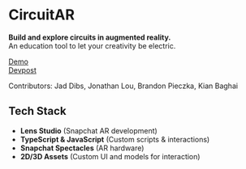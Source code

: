 # CircuitAR

**Build and explore circuits in augmented reality.**  
An education tool to let your creativity be electric.

[Demo](https://drive.google.com/file/d/1sqS_DGk3BykIH75NEpXlu1P3qFZJl-Rh/view)<br>
[Devpost](https://devpost.com/software/circuitar)

Contributors: Jad Dibs, Jonathan Lou, Brandon Pieczka, Kian Baghai

## Tech Stack

- **Lens Studio** (Snapchat AR development)
- **TypeScript & JavaScript** (Custom scripts & interactions)
- **Snapchat Spectacles** (AR hardware)
- **2D/3D Assets** (Custom UI and models for interaction)
